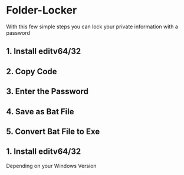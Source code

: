 # Folder-Locker
With this few simple steps you can lock your private information with a password
## 1. Install editv64/32
## 2. Copy Code
## 3. Enter the Password
## 4. Save as Bat File
## 5. Convert Bat File to Exe

## 1. Install editv64/32
Depending on your Windows Version 
